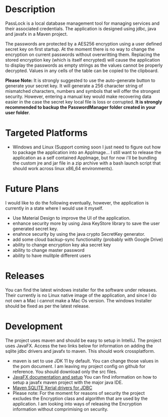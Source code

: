# Description

PassLock is a local database management tool for managing services and their associated credentials. The application is designed using jdbc, java and javafx in a Maven project. 

The passwords are protected by a AES256 encryption using a user defined secret key on first startup. At the moment there is no way to change the encryption on current passwords without overwritting them. Replacing the stored encryption key (which is itself encrypted) will cause the application to display the passwords as empty strings as the values cannot be properly decrypted. Values in any cells of the table can be copied to the clipboard. 

<strong>Please Note:</strong>
It is strongly suggested to use the auto-generate button to generate your secret key. It will generate a 256 character string of mismatched characters, numbers and symbols that will offer the strongest security. However, entering a manual key would make recovering data easier in the case the secret key local file is loss or corrupted. <strong>It is strongly recommended to backup the PasswordManager folder created in your user folder</strong>.

# Targeted Platforms
* Windows and Linux (Support coming soon I just need to figure out how to package the application into an AppImage... I still want to release the application as a self contained AppImage, but for now i'll be bundling the custom jre and jar file in a zip archive with a bash launch script that should work across linux x86_64 environments).

# Future Plans

I would like to do the following eventually, however, the application is currently in a state where I would use it myself.

* Use Material Design to improve the UI of the application.
* enhance security more by using Java KeyStore library to save the user generated secret key.
* enahnce security by using the java crypto SecretKey generator.
* add some cloud backup-sync functionality (probably with Google Drive)
* ability to change encryption key aka secret key
* ability to change master password
* ability to have mulitple different users


# Releases

You can find the latest windows installer for the software under releases. Their currently is no Linux native image of the application, and since I do not own a Mac i cannot make a Mac Os version. The windows Installer should be fixed as per the latest release. 

# Development

The project uses maven and should be easy to setup in IntelliJ. The project uses JavaFX. Access the two links below for information on adding the sqlite jdbc drivers and javafx to maven. This should work crossplatform. 

* maven is set to use JDK 11 by default. You can change those values in the pom  document. I am leaving my project config on github for reference. You should download only the src files.
* <a href=https://openjfx.io/openjfx-docs/>JavaFX documentation and setup</a> You can find information on how to setup a javafx maven project with the major java IDE. 
* <a href=https://mvnrepository.com/artifact/org.xerial/sqlite-jdbc/3.32.3.2>Maven SQLITE Xerial drivers for JDBC</a>
* Please note: For the moment for reasons of security the project excludes the Encryption class and algorithm that are used by the application. I am looking into ways of releasing the Encryption information without comprimising on security.
